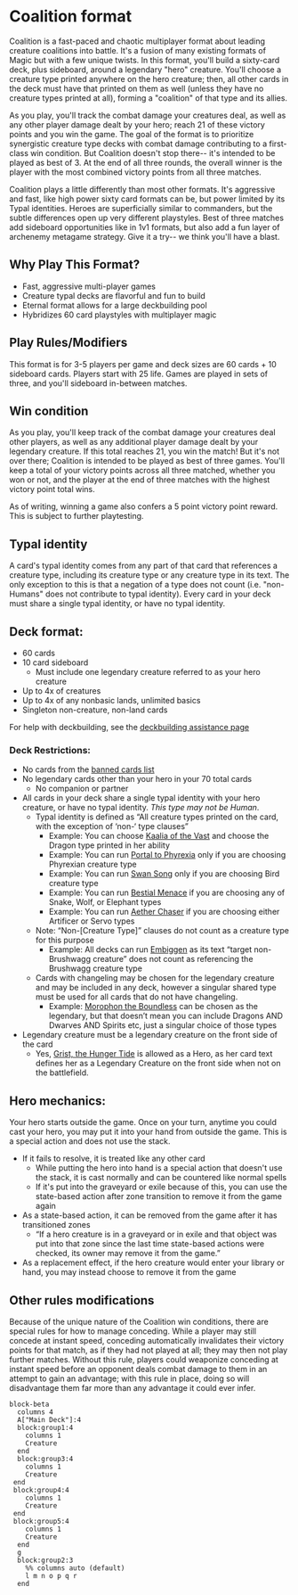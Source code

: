 # Coalition format
Coalition is a fast-paced and chaotic multiplayer format about leading creature coalitions into battle. It's a fusion of many existing formats of Magic but with a few unique twists. In this format, you'll build a sixty-card deck, plus sideboard, around a legendary "hero" creature. You'll choose a creature type printed anywhere on the hero creature; then, all other cards in the deck must have that printed on them as well (unless they have no creature types printed at all), forming a "coalition" of that type and its allies. 

As you play, you'll track the combat damage your creatures deal, as well as any other player damage dealt by your hero; reach 21 of these victory points and you win the game. The goal of the format is to prioritize synergistic creature type decks with combat damage contributing to a first-class win condition. But Coalition doesn't stop there-- it's intended to be played as best of 3. At the end of all three rounds, the overall winner is the player with the most combined victory points from all three matches.

Coalition plays a little differently than most other formats. It's aggressive and fast, like high power sixty card formats can be, but power limited by its Typal identities. Heroes are superficially similar to commanders, but the subtle differences open up very different playstyles. Best of three matches add sideboard opportunities like in 1v1 formats, but also add a fun layer of archenemy metagame strategy. Give it a try-- we think you'll have a blast. 

## Why Play This Format?
* Fast, aggressive multi-player games
* Creature typal decks are flavorful and fun to build
* Eternal format allows for a large deckbuilding pool
* Hybridizes 60 card playstyles with multiplayer magic

## Play Rules/Modifiers
This format is for 3-5 players per game and deck sizes are 60 cards + 10 sideboard cards. Players start with 25 life. Games are played in sets of three, and you'll sideboard in-between matches.  

## Win condition
As you play, you'll keep track of the combat damage your creatures deal other players, as well as any additional player damage dealt by your legendary creature. If this total reaches 21, you win the match! But it's not over there; Coalition is intended to be played as best of three games. You'll keep a total of your victory points across all three matched, whether you won or not, and the player at the end of three matches with the highest victory point total wins. 

As of writing, winning a game also confers a 5 point victory point reward. This is subject to further playtesting.

## Typal identity
A card's typal identity comes from any part of that card that references a creature type, including its creature type or any creature type in its text. The only exception to this is that a negation of a type does not count (i.e. "non-Humans" does not contribute to typal identity). Every card in your deck must share a single typal identity, or have no typal identity.

## Deck format:
* 60 cards
* 10 card sideboard
	* Must include one legendary creature referred to as your hero creature
* Up to 4x of creatures
* Up to 4x of any nonbasic lands, unlimited basics
* Singleton non-creature, non-land cards

For help with deckbuilding, see the [deckbuilding assistance page](DECKBUILDING.MD)

### Deck Restrictions: 
* No cards from the [banned cards list](BANLIST.MD)
* No legendary cards other than your hero in your 70 total cards
	* No companion or partner
* All cards in your deck share a single typal identity with your hero creature, or have no typal identity. *This type may not be Human*.
	* Typal identity is defined as “All creature types printed on the card, with the exception of ‘non-‘ type clauses”
		* Example: You can choose [Kaalia of the Vast](https://scryfall.com/card/2x2/235/kaalia-of-the-vast) and choose the Dragon type printed in her ability
		* Example: You can run [Portal to Phyrexia](https://scryfall.com/card/bro/240/portal-to-phyrexia) only if you are choosing Phyrexian creature type
		* Example: You can run [Swan Song](https://scryfall.com/card/c16/98/swan-song) only if you are choosing Bird creature type
		* Example: You can run [Bestial Menace](https://scryfall.com/card/mic/134/bestial-menace) if you are choosing any of Snake, Wolf, or Elephant types
		* Example: You can run [Aether Chaser](https://scryfall.com/card/aer/76/aether-chaser) if you are choosing either Artificer or Servo types
	* Note: “Non-[Creature Type]” clauses do not count as a creature type for this purpose
		* Example: All decks can run [Embiggen](https://scryfall.com/card/unf/137/embiggen) as its text “target non-Brushwagg creature” does not count as referencing the Brushwagg creature type
	* Cards with changeling may be chosen for the legendary creature and may be included in any deck, however a singular shared type must be used for all cards that do not have changeling.
		* Example: [Morophon the Boundless](https://scryfall.com/card/cmm/3/morophon-the-boundless) can be chosen as the legendary, but that doesn’t mean you can include Dragons AND Dwarves AND Spirits etc, just a singular choice of those types
* Legendary creature must be a legendary creature on the front side of the card
	* Yes, [Grist, the Hunger Tide](https://scryfall.com/card/mh2/202/grist-the-hunger-tide) is allowed as a Hero, as her card text defines her as a Legendary Creature on the front side when not on the battlefield.

## Hero mechanics:
Your hero starts outside the game. Once on your turn, anytime you could cast your hero, you may put it into your hand from outside the game. This is a special action and does not use the stack.
* If it fails to resolve, it is treated like any other card
	* While putting the hero into hand is a special action that doesn't use the stack, it is cast normally and can be countered like normal spells
	* If it's put into the graveyard or exile because of this, you can use the state-based action after zone transition to remove it from the game again
* As a state-based action, it can be removed from the game after it has transitioned zones
	* “If a hero creature is in a graveyard or in exile and that object was put into that zone since the last time state-based actions were checked, its owner may remove it from the game.”
* As a replacement effect, if the hero creature would enter your library or hand, you may instead choose to remove it from the game

## Other rules modifications
Because of the unique nature of the Coalition win conditions, there are special rules for how to manage conceding. While a player may still concede at instant speed, conceding automatically invalidates their victory points for that match, as if they had not played at all; they may then not play further matches. Without this rule, players could weaponize conceding at instant speed before an opponent deals combat damage to them in an attempt to gain an advantage; with this rule in place, doing so will disadvantage them far more than any advantage it could ever infer.

```mermaid
block-beta
  columns 4
  A["Main Deck"]:4
  block:group1:4
    columns 1
    Creature 
  end
  block:group3:4
    columns 1
    Creature 
 end
 block:group4:4
    columns 1
    Creature 
 end
 block:group5:4
    columns 1
    Creature 
  end
  g
  block:group2:3
    %% columns auto (default)
    l m n o p q r
  end
```
